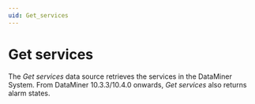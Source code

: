 ```yaml
---
uid: Get_services
---
```


# Get services

The *Get services* data source retrieves the services in the DataMiner System. From DataMiner 10.3.3/10.4.0 onwards, *Get services* also returns alarm states. <!-- RN 35464 -->
